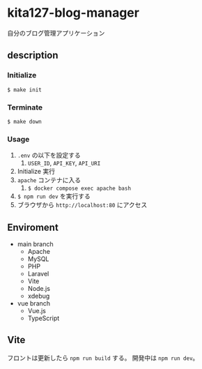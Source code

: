 # kita127-blog-manager

自分のブログ管理アプリケーション


## description

### Initialize

```
$ make init
```

### Terminate

```
$ make down
```

### Usage

1. `.env` の以下を設定する
    1. `USER_ID`, `API_KEY`, `API_URI`
3. Initialize 実行
4. `apache` コンテナに入る
    1. `$ docker compose exec apache bash`
5. `$ npm run dev` を実行する
6.  ブラウザから `http://localhost:80` にアクセス



## Enviroment

- main branch
    - Apache
    - MySQL
    - PHP
    - Laravel
    - Vite
    - Node.js
    - xdebug
- vue branch
    - Vue.js
    - TypeScript

## Vite

フロントは更新したら `npm run build` する。
開発中は `npm run dev`。
